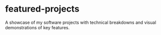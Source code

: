 # featured-projects
A showcase of my software projects with technical breakdowns and visual demonstrations of key features.
